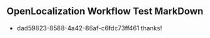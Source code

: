 ## OpenLocalization Workflow Test MarkDown
* dad59823-8588-4a42-86af-c6fdc73ff461 thanks!

<!--HONumber=Aug16_HO1-->


